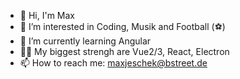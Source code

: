 - 👋 Hi, I'm Max
- 👀 I’m interested in Coding, Musik and Football (⚽️)
- 🌱 I’m currently learning Angular
- 👌🏻 My biggest strengh are Vue2/3, React, Electron
- 📫 How to reach me: maxjeschek@bstreet.de

<!---
maxischmaxi/maxischmaxi is a ✨ special ✨ repository because its `README.md` (this file) appears on your GitHub profile.
You can click the Preview link to take a look at your changes.
--->
